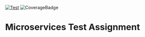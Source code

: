[![Test](https://github.com/dmytro-vovk/ports/actions/workflows/test.yml/badge.svg)](https://github.com/dmytro-vovk/ports/actions/workflows/test.yml)
![CoverageBadge](https://img.shields.io/badge/coverage-66.0%25-orange)

# Microservices Test Assignment

